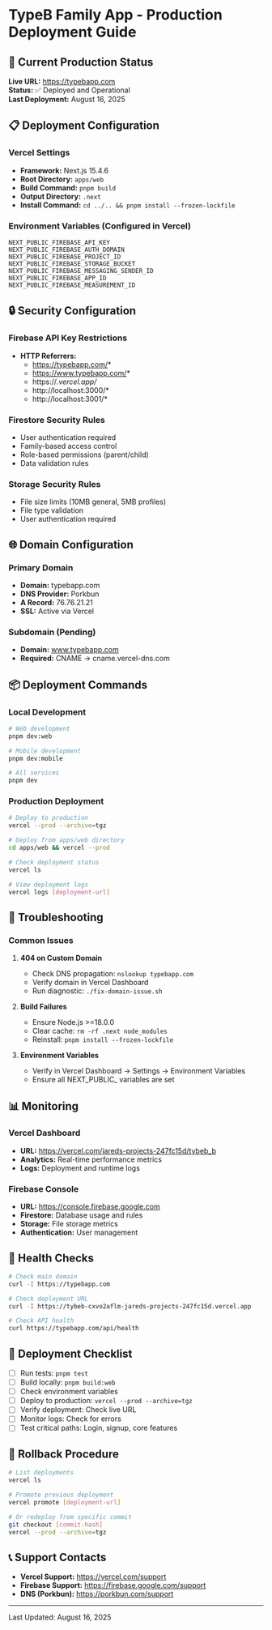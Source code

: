 # TypeB Family App - Production Deployment Guide

## 🚀 Current Production Status

**Live URL:** https://typebapp.com  
**Status:** ✅ Deployed and Operational  
**Last Deployment:** August 16, 2025  

## 📋 Deployment Configuration

### Vercel Settings
- **Framework:** Next.js 15.4.6
- **Root Directory:** `apps/web`
- **Build Command:** `pnpm build`
- **Output Directory:** `.next`
- **Install Command:** `cd ../.. && pnpm install --frozen-lockfile`

### Environment Variables (Configured in Vercel)
```
NEXT_PUBLIC_FIREBASE_API_KEY
NEXT_PUBLIC_FIREBASE_AUTH_DOMAIN
NEXT_PUBLIC_FIREBASE_PROJECT_ID
NEXT_PUBLIC_FIREBASE_STORAGE_BUCKET
NEXT_PUBLIC_FIREBASE_MESSAGING_SENDER_ID
NEXT_PUBLIC_FIREBASE_APP_ID
NEXT_PUBLIC_FIREBASE_MEASUREMENT_ID
```

## 🔒 Security Configuration

### Firebase API Key Restrictions
- **HTTP Referrers:** 
  - https://typebapp.com/*
  - https://www.typebapp.com/*
  - https://*.vercel.app/*
  - http://localhost:3000/*
  - http://localhost:3001/*

### Firestore Security Rules
- User authentication required
- Family-based access control
- Role-based permissions (parent/child)
- Data validation rules

### Storage Security Rules
- File size limits (10MB general, 5MB profiles)
- File type validation
- User authentication required

## 🌐 Domain Configuration

### Primary Domain
- **Domain:** typebapp.com
- **DNS Provider:** Porkbun
- **A Record:** 76.76.21.21
- **SSL:** Active via Vercel

### Subdomain (Pending)
- **Domain:** www.typebapp.com
- **Required:** CNAME → cname.vercel-dns.com

## 📦 Deployment Commands

### Local Development
```bash
# Web development
pnpm dev:web

# Mobile development
pnpm dev:mobile

# All services
pnpm dev
```

### Production Deployment
```bash
# Deploy to production
vercel --prod --archive=tgz

# Deploy from apps/web directory
cd apps/web && vercel --prod

# Check deployment status
vercel ls

# View deployment logs
vercel logs [deployment-url]
```

## 🔧 Troubleshooting

### Common Issues

1. **404 on Custom Domain**
   - Check DNS propagation: `nslookup typebapp.com`
   - Verify domain in Vercel Dashboard
   - Run diagnostic: `./fix-domain-issue.sh`

2. **Build Failures**
   - Ensure Node.js >=18.0.0
   - Clear cache: `rm -rf .next node_modules`
   - Reinstall: `pnpm install --frozen-lockfile`

3. **Environment Variables**
   - Verify in Vercel Dashboard → Settings → Environment Variables
   - Ensure all NEXT_PUBLIC_ variables are set

## 📊 Monitoring

### Vercel Dashboard
- **URL:** https://vercel.com/jareds-projects-247fc15d/tybeb_b
- **Analytics:** Real-time performance metrics
- **Logs:** Deployment and runtime logs

### Firebase Console
- **URL:** https://console.firebase.google.com
- **Firestore:** Database usage and rules
- **Storage:** File storage metrics
- **Authentication:** User management

## 🚦 Health Checks

```bash
# Check main domain
curl -I https://typebapp.com

# Check deployment URL
curl -I https://tybeb-cxvo2aflm-jareds-projects-247fc15d.vercel.app

# Check API health
curl https://typebapp.com/api/health
```

## 📝 Deployment Checklist

- [ ] Run tests: `pnpm test`
- [ ] Build locally: `pnpm build:web`
- [ ] Check environment variables
- [ ] Deploy to production: `vercel --prod --archive=tgz`
- [ ] Verify deployment: Check live URL
- [ ] Monitor logs: Check for errors
- [ ] Test critical paths: Login, signup, core features

## 🔄 Rollback Procedure

```bash
# List deployments
vercel ls

# Promote previous deployment
vercel promote [deployment-url]

# Or redeploy from specific commit
git checkout [commit-hash]
vercel --prod --archive=tgz
```

## 📞 Support Contacts

- **Vercel Support:** https://vercel.com/support
- **Firebase Support:** https://firebase.google.com/support
- **DNS (Porkbun):** https://porkbun.com/support

---

Last Updated: August 16, 2025